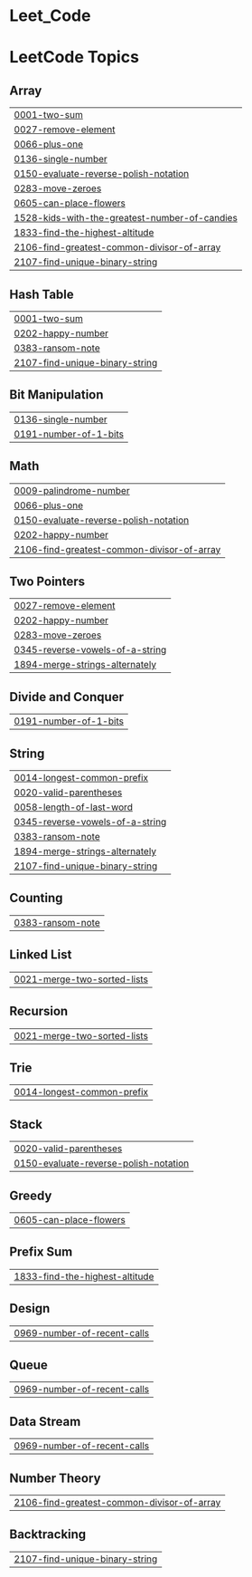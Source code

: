 # Leet_Code
<!---LeetCode Topics Start-->
# LeetCode Topics
## Array
|  |
| ------- |
| [0001-two-sum](https://github.com/ElliotKoch/Leet_Code/tree/master/0001-two-sum) |
| [0027-remove-element](https://github.com/ElliotKoch/Leet_Code/tree/master/0027-remove-element) |
| [0066-plus-one](https://github.com/ElliotKoch/Leet_Code/tree/master/0066-plus-one) |
| [0136-single-number](https://github.com/ElliotKoch/Leet_Code/tree/master/0136-single-number) |
| [0150-evaluate-reverse-polish-notation](https://github.com/ElliotKoch/Leet_Code/tree/master/0150-evaluate-reverse-polish-notation) |
| [0283-move-zeroes](https://github.com/ElliotKoch/Leet_Code/tree/master/0283-move-zeroes) |
| [0605-can-place-flowers](https://github.com/ElliotKoch/Leet_Code/tree/master/0605-can-place-flowers) |
| [1528-kids-with-the-greatest-number-of-candies](https://github.com/ElliotKoch/Leet_Code/tree/master/1528-kids-with-the-greatest-number-of-candies) |
| [1833-find-the-highest-altitude](https://github.com/ElliotKoch/Leet_Code/tree/master/1833-find-the-highest-altitude) |
| [2106-find-greatest-common-divisor-of-array](https://github.com/ElliotKoch/Leet_Code/tree/master/2106-find-greatest-common-divisor-of-array) |
| [2107-find-unique-binary-string](https://github.com/ElliotKoch/Leet_Code/tree/master/2107-find-unique-binary-string) |
## Hash Table
|  |
| ------- |
| [0001-two-sum](https://github.com/ElliotKoch/Leet_Code/tree/master/0001-two-sum) |
| [0202-happy-number](https://github.com/ElliotKoch/Leet_Code/tree/master/0202-happy-number) |
| [0383-ransom-note](https://github.com/ElliotKoch/Leet_Code/tree/master/0383-ransom-note) |
| [2107-find-unique-binary-string](https://github.com/ElliotKoch/Leet_Code/tree/master/2107-find-unique-binary-string) |
## Bit Manipulation
|  |
| ------- |
| [0136-single-number](https://github.com/ElliotKoch/Leet_Code/tree/master/0136-single-number) |
| [0191-number-of-1-bits](https://github.com/ElliotKoch/Leet_Code/tree/master/0191-number-of-1-bits) |
## Math
|  |
| ------- |
| [0009-palindrome-number](https://github.com/ElliotKoch/Leet_Code/tree/master/0009-palindrome-number) |
| [0066-plus-one](https://github.com/ElliotKoch/Leet_Code/tree/master/0066-plus-one) |
| [0150-evaluate-reverse-polish-notation](https://github.com/ElliotKoch/Leet_Code/tree/master/0150-evaluate-reverse-polish-notation) |
| [0202-happy-number](https://github.com/ElliotKoch/Leet_Code/tree/master/0202-happy-number) |
| [2106-find-greatest-common-divisor-of-array](https://github.com/ElliotKoch/Leet_Code/tree/master/2106-find-greatest-common-divisor-of-array) |
## Two Pointers
|  |
| ------- |
| [0027-remove-element](https://github.com/ElliotKoch/Leet_Code/tree/master/0027-remove-element) |
| [0202-happy-number](https://github.com/ElliotKoch/Leet_Code/tree/master/0202-happy-number) |
| [0283-move-zeroes](https://github.com/ElliotKoch/Leet_Code/tree/master/0283-move-zeroes) |
| [0345-reverse-vowels-of-a-string](https://github.com/ElliotKoch/Leet_Code/tree/master/0345-reverse-vowels-of-a-string) |
| [1894-merge-strings-alternately](https://github.com/ElliotKoch/Leet_Code/tree/master/1894-merge-strings-alternately) |
## Divide and Conquer
|  |
| ------- |
| [0191-number-of-1-bits](https://github.com/ElliotKoch/Leet_Code/tree/master/0191-number-of-1-bits) |
## String
|  |
| ------- |
| [0014-longest-common-prefix](https://github.com/ElliotKoch/Leet_Code/tree/master/0014-longest-common-prefix) |
| [0020-valid-parentheses](https://github.com/ElliotKoch/Leet_Code/tree/master/0020-valid-parentheses) |
| [0058-length-of-last-word](https://github.com/ElliotKoch/Leet_Code/tree/master/0058-length-of-last-word) |
| [0345-reverse-vowels-of-a-string](https://github.com/ElliotKoch/Leet_Code/tree/master/0345-reverse-vowels-of-a-string) |
| [0383-ransom-note](https://github.com/ElliotKoch/Leet_Code/tree/master/0383-ransom-note) |
| [1894-merge-strings-alternately](https://github.com/ElliotKoch/Leet_Code/tree/master/1894-merge-strings-alternately) |
| [2107-find-unique-binary-string](https://github.com/ElliotKoch/Leet_Code/tree/master/2107-find-unique-binary-string) |
## Counting
|  |
| ------- |
| [0383-ransom-note](https://github.com/ElliotKoch/Leet_Code/tree/master/0383-ransom-note) |
## Linked List
|  |
| ------- |
| [0021-merge-two-sorted-lists](https://github.com/ElliotKoch/Leet_Code/tree/master/0021-merge-two-sorted-lists) |
## Recursion
|  |
| ------- |
| [0021-merge-two-sorted-lists](https://github.com/ElliotKoch/Leet_Code/tree/master/0021-merge-two-sorted-lists) |
## Trie
|  |
| ------- |
| [0014-longest-common-prefix](https://github.com/ElliotKoch/Leet_Code/tree/master/0014-longest-common-prefix) |
## Stack
|  |
| ------- |
| [0020-valid-parentheses](https://github.com/ElliotKoch/Leet_Code/tree/master/0020-valid-parentheses) |
| [0150-evaluate-reverse-polish-notation](https://github.com/ElliotKoch/Leet_Code/tree/master/0150-evaluate-reverse-polish-notation) |
## Greedy
|  |
| ------- |
| [0605-can-place-flowers](https://github.com/ElliotKoch/Leet_Code/tree/master/0605-can-place-flowers) |
## Prefix Sum
|  |
| ------- |
| [1833-find-the-highest-altitude](https://github.com/ElliotKoch/Leet_Code/tree/master/1833-find-the-highest-altitude) |
## Design
|  |
| ------- |
| [0969-number-of-recent-calls](https://github.com/ElliotKoch/Leet_Code/tree/master/0969-number-of-recent-calls) |
## Queue
|  |
| ------- |
| [0969-number-of-recent-calls](https://github.com/ElliotKoch/Leet_Code/tree/master/0969-number-of-recent-calls) |
## Data Stream
|  |
| ------- |
| [0969-number-of-recent-calls](https://github.com/ElliotKoch/Leet_Code/tree/master/0969-number-of-recent-calls) |
## Number Theory
|  |
| ------- |
| [2106-find-greatest-common-divisor-of-array](https://github.com/ElliotKoch/Leet_Code/tree/master/2106-find-greatest-common-divisor-of-array) |
## Backtracking
|  |
| ------- |
| [2107-find-unique-binary-string](https://github.com/ElliotKoch/Leet_Code/tree/master/2107-find-unique-binary-string) |
<!---LeetCode Topics End-->